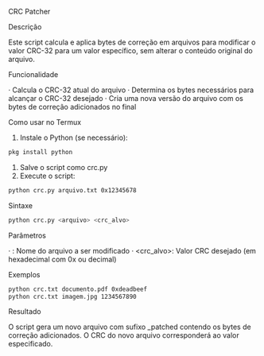 CRC Patcher

Descrição

Este script calcula e aplica bytes de correção em arquivos para modificar o valor CRC-32 para um valor específico, sem alterar o conteúdo original do arquivo.

Funcionalidade

· Calcula o CRC-32 atual do arquivo
· Determina os bytes necessários para alcançar o CRC-32 desejado
· Cria uma nova versão do arquivo com os bytes de correção adicionados no final

Como usar no Termux

1. Instale o Python (se necessário):

```bash
pkg install python
```

1. Salve o script como crc.py
2. Execute o script:

```bash
python crc.py arquivo.txt 0x12345678
```

Sintaxe

```bash
python crc.py <arquivo> <crc_alvo>
```

Parâmetros

· <arquivo>: Nome do arquivo a ser modificado
· <crc_alvo>: Valor CRC desejado (em hexadecimal com 0x ou decimal)

Exemplos

```bash
python crc.txt documento.pdf 0xdeadbeef
python crc.txt imagem.jpg 1234567890
```

Resultado

O script gera um novo arquivo com sufixo _patched contendo os bytes de correção adicionados. O CRC do novo arquivo corresponderá ao valor especificado.

